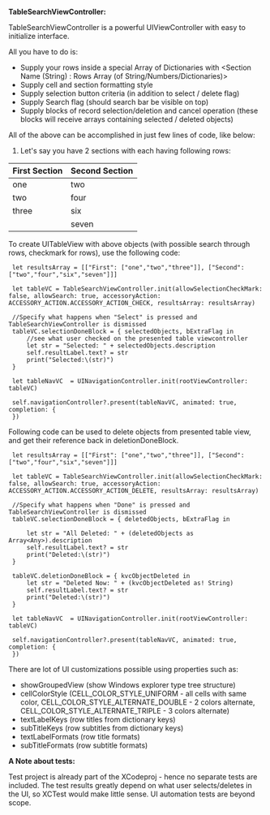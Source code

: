 **TableSearchViewController:**

TableSearchViewController is a powerful UIViewController with easy to initialize interface. 

All you have to do is:

- Supply your rows inside a special Array of Dictionaries with <Section Name (String) : Rows Array (of String/Numbers/Dictionaries)>
- Supply cell and section formatting style
- Supply selection button criteria (in addition to select / delete flag)
- Supply Search flag (should search bar be visible on top)
- Supply blocks of record selection/deletion and cancel operation (these blocks will receive arrays containing selected / deleted objects)

All of the above can be accomplished in just few lines of code, like below:

1. Let's say you have 2 sections with each having following rows:

| First Section | Second Section |
|---------------|----------------|
| one           | two            |
| two           | four          |
| three         | six           |
|               | seven            |

To create UITableView with above objects (with possible search through rows, checkmark for rows), use the following code:

	 let resultsArray = [["First": ["one","two","three"]], ["Second": ["two","four","six","seven"]]]

	 let tableVC = TableSearchViewController.init(allowSelectionCheckMark: false, allowSearch: true, accessoryAction: ACCESSORY_ACTION.ACCESSORY_ACTION_CHECK, resultsArray: resultsArray)
	 
	 //Specify what happens when "Select" is pressed and TableSearchViewController is dismissed
	 tableVC.selectionDoneBlock = { selectedObjects, bExtraFlag in
		 //see what user checked on the presented table viewcontroller
		 let str = "Selected: " + selectedObjects.description
		 self.resultLabel.text? = str
		 print("Selected:\(str)")
	 }
	 
	 let tableNavVC  = UINavigationController.init(rootViewController: tableVC)
	 
	 self.navigationController?.present(tableNavVC, animated: true, completion: {
	 })
        
Following code can be used to delete objects from presented table view, and get their reference back in deletionDoneBlock.

	 let resultsArray = [["First": ["one","two","three"]], ["Second": ["two","four","six","seven"]]]
	 
	 let tableVC = TableSearchViewController.init(allowSelectionCheckMark: false, allowSearch: true, accessoryAction: ACCESSORY_ACTION.ACCESSORY_ACTION_DELETE, resultsArray: resultsArray)
	 
	 //Specify what happens when "Done" is pressed and TableSearchViewController is dismissed
	 tableVC.selectionDoneBlock = { deletedObjects, bExtraFlag in
		 
		 let str = "All Deleted: " + (deletedObjects as Array<Any>).description
		 self.resultLabel.text? = str
		 print("Deleted:\(str)")
	 }
	 
	 tableVC.deletionDoneBlock = { kvcObjectDeleted in
		 let str = "Deleted Now: " + (kvcObjectDeleted as! String)
		 self.resultLabel.text? = str
		 print("Deleted:\(str)")
	 }

	 let tableNavVC  = UINavigationController.init(rootViewController: tableVC)
	 
	 self.navigationController?.present(tableNavVC, animated: true, completion: {
	 })
        
There are lot of UI customizations possible using properties such as: 

- showGroupedView (show Windows explorer type tree structure)
- cellColorStyle (CELL_COLOR_STYLE_UNIFORM - all cells with same color, CELL_COLOR_STYLE_ALTERNATE_DOUBLE - 2 colors alternate, CELL_COLOR_STYLE_ALTERNATE_TRIPLE - 3 colors alternate)
- textLabelKeys (row titles from dictionary keys)
- subTitleKeys (row subtitles from dictionary keys)
- textLabelFormats (row title formats)
- subTitleFormats (row subtitle formats)

**A Note about tests:**

Test project is already part of the XCodeproj - hence no separate tests are included. The test results greatly depend on what user selects/deletes in the UI, so XCTest would make little sense. 
UI automation tests are beyond scope.
